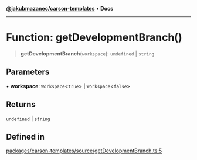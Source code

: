 [**@jakubmazanec/carson-templates**](../README.md) • **Docs**

---

# Function: getDevelopmentBranch()

> **getDevelopmentBranch**(`workspace`): `undefined` \| `string`

## Parameters

• **workspace**: `Workspace`\<`true`\> \| `Workspace`\<`false`\>

## Returns

`undefined` \| `string`

## Defined in

[packages/carson-templates/source/getDevelopmentBranch.ts:5](https://github.com/jakubmazanec/tools/blob/e8e1a063ee4a3ba5413ab6c19f760853c220a8ce/packages/carson-templates/source/getDevelopmentBranch.ts#L5)
